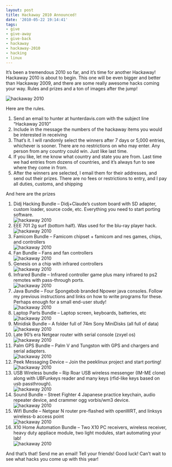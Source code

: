```yaml
---
layout: post
title: Hackaway 2010 Announced!
date: '2010-05-22 19:14:41'
tags:
- give
- give-away
- give-back
- hackaway
- hackaway-2010
- hacking
- linux
---
```



It’s been a tremendous 2010 so far, and it’s time for another Hackaway! Hackaway 2010 is about to begin. This one will be even bigger and better than Hackaway 2009, and there are some really awesome hacks coming your way. Rules and prizes and a ton of images after the jump!

![hackaway 2010](http://www.hunterdavis.com/hackaway2010/hackaway2010.jpg)

 Here are the rules.

1. Send an email to hunter at hunterdavis.com with the subject line “Hackaway 2010”
2. Include in the message the numbers of the hackaway items you would be interested in receiving
3. That’s it. I will randomly select the winners after 7 days or 5,000 entries, whichever is sooner. There are no restrictions on who may enter. Any person from any country could win. Just like last time.
4. If you like, let me know what country and state you are from. Last time we had entries from dozens of countries, and it’s always fun to see where they come in from.
5. After the winners are selected, I email them for their addresses, and send out their prizes. There are no fees or restrictions to entry, and I pay all duties, customs, and shipping

And here are the prizes

1. Didj Hacking Bundle – Didj+Claude’s custom board with SD adapter, custom loader, source code, etc. Everything you need to start porting software.  
![hackaway 2010](http://www.hunterdavis.com/hackaway2010/didj.JPG)
2. EEE 701 2g surf (bottom half). Was used for the blu-ray player hack.  
![hackaway 2010](http://www.hunterdavis.com/hackaway2010/eee.JPG)
3. Famicom Bundle – Famicom chipset + famicom and nes games, chips, and controllers  
![hackaway 2010](http://www.hunterdavis.com/hackaway2010/famicom.JPG)
4. Fan Bundle – Fans and fan controllers  
![hackaway 2010](http://www.hunterdavis.com/hackaway2010/fans.JPG)
5. Genesis on a chip with infrared controllers  
![hackaway 2010](http://www.hunterdavis.com/hackaway2010/genesis.JPG)
6. Infrared Bundle – Infrared controller game plus many infrared to ps2 remotes with pass-through ports.  
![hackaway 2010](http://www.hunterdavis.com/hackaway2010/infrared.JPG)
7. Java Bundle – Four Spongebob branded Npower java consoles. Follow my previous instructions and links on how to write programs for these. Perhaps enough for a small end-user study!  
![hackaway 2010](http://www.hunterdavis.com/hackaway2010/java.JPG)
8. Laptop Parts Bundle – Laptop screen, keyboards, batteries, etc  
![hackaway 2010](http://www.hunterdavis.com/hackaway2010/laptop.JPG)
9. Minidisk Bundle – A folder full of 74m Sony MiniDisks (all full of data)  
![hackaway 2010](http://www.hunterdavis.com/hackaway2010/mds.JPG)
10. Late 90’s era Netgear router with serial console (zxyel os)  
![hackaway 2010](http://www.hunterdavis.com/hackaway2010/netgear.JPG)
11. Palm GPS Bundle – Palm V and Tungston with GPS and chargers and serial adapters.  
![hackaway 2010](http://www.hunterdavis.com/hackaway2010/palm.JPG)
12. Peek Messaging Device – Join the peeklinux project and start porting!  
![hackaway 2010](http://www.hunterdavis.com/hackaway2010/peek.JPG)
13. USB Wireless bundle – Rip Roar USB wireless messenger (IM-ME clone) along with UBFunkeys reader and many keys (rfid-like keys based on usb passthrough).  
![hackaway 2010](http://www.hunterdavis.com/hackaway2010/riproarusb.JPG)
14. Sound Bundle – Street Fighter 4 Japanese practice keychain, audio repeater device, and crammer ogg vorbis/wm3 device.  
![hackaway 2010](http://www.hunterdavis.com/hackaway2010/sound.JPG)
15. Wifi Bundle – Netgear N router pre-flashed with openWRT, and linksys wireless-b access point  
![hackaway 2010](http://www.hunterdavis.com/hackaway2010/wifi.JPG)
16. X10 Home Automation Bundle – Two X10 PC receivers, wireless receiver, heavy duty appliace module, two light modules, start automating your lab!  
![hackaway 2010](http://www.hunterdavis.com/hackaway2010/x10.JPG)

And that’s that! Send me an email! Tell your friends! Good luck! Can’t wait to see what hacks you come up with this year!


